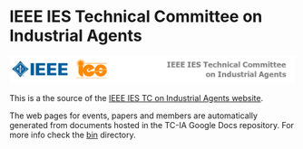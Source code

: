 IEEE IES Technical Committee on Industrial Agents
===============

![TCIA logo](images/tcia-large.png)

This is a the source of the [IEEE IES TC on Industrial Agents website](https://tcia.ieee-ies.org).

The web pages for events, papers and members are automatically generated from documents hosted in the TC-IA Google Docs repository. For more info check the [bin](bin/README.md) directory.
